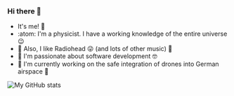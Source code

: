 ### Hi there 👋

- It's me! 😬
- :atom: I'm a physicist. I have a working knowledge of the entire universe 😉
- 🎸 Also, I like Radiohead 😜 (and lots of other music) 🤘
- 👾 I'm passionate about software development 🤓
- 🔭 I'm currently working on the safe integration of drones into German airspace 🚀

<!--
**janusw/janusw** is a ✨ _special_ ✨ repository because its `README.md` (this file) appears on your GitHub profile.

Here are some ideas to get you started:

- 🔭 I’m currently working on ...
- 🌱 I’m currently learning ...
- 👯 I’m looking to collaborate on ...
- 🤔 I’m looking for help with ...
- 💬 Ask me about ...
- 📫 How to reach me: ...
- 😄 Pronouns: ...
- ⚡ Fun fact: ...
-->

![My GitHub stats](https://github-readme-stats.vercel.app/api?username=janusw&show_icons=true&hide=stars)

